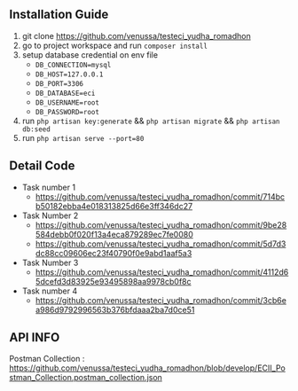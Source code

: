 ## Installation Guide
1. git clone https://github.com/venussa/testeci_yudha_romadhon
2. go to project workspace and run `composer install`
3. setup database credential on env file
   - `DB_CONNECTION=mysql`
   - `DB_HOST=127.0.0.1`
   - `DB_PORT=3306`
   - `DB_DATABASE=eci`
   - `DB_USERNAME=root`
   - `DB_PASSWORD=root`
5. run `php artisan key:generate` && `php artisan migrate` && `php artisan db:seed`
6. run `php artisan serve --port=80`

## Detail Code
- Task number 1
   - https://github.com/venussa/testeci_yudha_romadhon/commit/714bcb50182ebba4e018313825d66e3ff346dc27
- Task Number 2
   - https://github.com/venussa/testeci_yudha_romadhon/commit/9be28584debb0f020f13a4eca879289ec7fe0080
   - https://github.com/venussa/testeci_yudha_romadhon/commit/5d7d3dc88cc09606ec23f40790f0e9abd1aaf5a3
- Task Number 3
   - https://github.com/venussa/testeci_yudha_romadhon/commit/4112d65dcefd3d83925e93495898aa9978cb0f8c
- Task number 4
   - https://github.com/venussa/testeci_yudha_romadhon/commit/3cb6ea986d9792996563b376bfdaaa2ba7d0ce51
 
## API INFO
Postman Collection : https://github.com/venussa/testeci_yudha_romadhon/blob/develop/ECII_Postman_Collection.postman_collection.json
